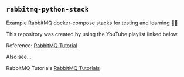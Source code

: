 ## `rabbitmq-python-stack`

Example RabbitMQ docker-compose stacks for testing and learning 🚀🐇

This repository was created by using the YouTube playlist linked below.

Reference: [RabbitMQ Tutorial](https://youtube.com/playlist?list=PLalrWAGybpB-UHbRDhFsBgXJM1g6T4IvO&si=Wknp4RcnAcUmM2HZ)

Also see...

RabbitMQ Tutorials [RabbitMQ Tutorials](https://www.rabbitmq.com/tutorials)